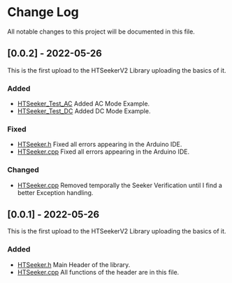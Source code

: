 # Change Log
All notable changes to this project will be documented in this file.

## [0.0.2] - 2022-05-26
 
This is the first upload to the HTSeekerV2 Library uploading the basics of it.

### Added
- [HTSeeker_Test_AC](/examples/HTSeeker_Test_AC/HTSeeker_Test_AC.ino)
  Added AC Mode Example.
- [HTSeeker_Test_DC](/examples/HTSeeker_Test_AC/HTSeeker_Test_DC.ino)
  Added DC Mode Example.
### Fixed
- [HTSeeker.h](/src/HTSeeker.h)
  Fixed all errors appearing in the Arduino IDE.
- [HTSeeker.cpp](/src/HTSeeker.cpp)
  Fixed all errors appearing in the Arduino IDE.

### Changed
- [HTSeeker.cpp](/src/HTSeeker.cpp)
  Removed temporally the Seeker Verification until I find a better Exception handling.
 
## [0.0.1] - 2022-05-26
 
This is the first upload to the HTSeekerV2 Library uploading the basics of it.
 
### Added
- [HTSeeker.h](/src/HTSeeker.h)
  Main Header of the library.
- [HTSeeker.cpp](/src/HTSeeker.cpp)
  All functions of the header are in this file.